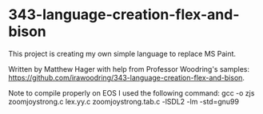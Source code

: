 # 343-language-creation-flex-and-bison

This project is creating my own simple language to replace MS Paint.

Written by Matthew Hager with help from Professor Woodring's samples: https://github.com/irawoodring/343-language-creation-flex-and-bison.

Note to compile properly on EOS I used the following command:
gcc -o zjs zoomjoystrong.c lex.yy.c zoomjoystrong.tab.c -lSDL2 -lm -std=gnu99
